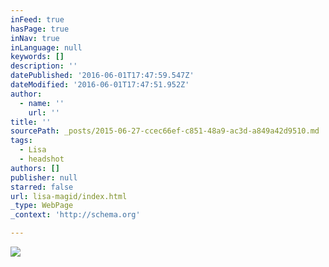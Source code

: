 ```yaml
---
inFeed: true
hasPage: true
inNav: true
inLanguage: null
keywords: []
description: ''
datePublished: '2016-06-01T17:47:59.547Z'
dateModified: '2016-06-01T17:47:51.952Z'
author:
  - name: ''
    url: ''
title: ''
sourcePath: _posts/2015-06-27-ccec66ef-c851-48a9-ac3d-a849a42d9510.md
tags:
  - Lisa
  - headshot
authors: []
publisher: null
starred: false
url: lisa-magid/index.html
_type: WebPage
_context: 'http://schema.org'

---
```

![](https://s3-us-west-2.amazonaws.com/the-grid-img/p/0a956c4df6f4fb2e468373ad4f9ab8b1d9b033ac.jpg)